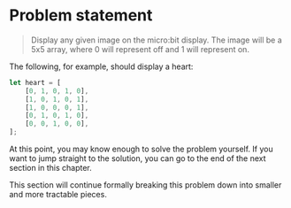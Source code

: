 # Problem statement

> Display any given image on the micro:bit display.
> The image will be a 5x5 array, where 0 will represent off and 1 will represent on.

The following, for example, should display a heart:

``` rust
let heart = [
    [0, 1, 0, 1, 0],
    [1, 0, 1, 0, 1],
    [1, 0, 0, 0, 1],
    [0, 1, 0, 1, 0],
    [0, 0, 1, 0, 0],
];
```

At this point, you may know enough to solve the problem yourself.
If you want to jump straight to the solution, you can go to the end of the next section in this chapter.

This section will continue formally breaking this problem down into smaller and more tractable pieces.
